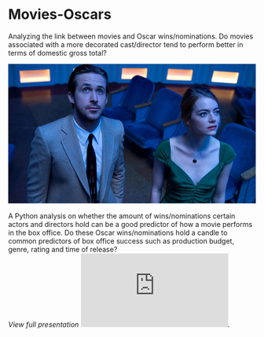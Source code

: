 # Movies-Oscars
Analyzing the link between movies and Oscar wins/nominations. Do movies associated with a more decorated cast/director tend to perform better in terms of domestic gross total?    


![lala](https://github.com/jnlevine23/Movies-Oscars/blob/master/Img/lalaland.jpg?raw=true)  

A Python analysis on whether the amount of wins/nominations certain actors and directors hold can be a good predictor of
how a movie performs in the box office. Do these Oscar wins/nominations hold a candle to common predictors of box office success 
such as production budget, genre, rating and time of release?      
_View full presentation ![here](https://github.com/jnlevine23/Movies-Oscars/blob/master/presentation.pdf "Presentation PDF")._
